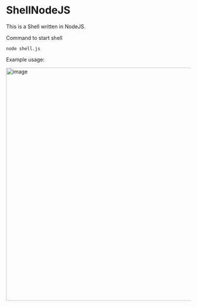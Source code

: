 # ShellNodeJS


This is a Shell written in NodeJS. 


Command to start shell
``` 
node shell.js
```

Example usage:

<img width="635" alt="image" src="https://user-images.githubusercontent.com/42235464/205119285-e8a0d519-2d1f-473b-b870-74b33427b758.png">
